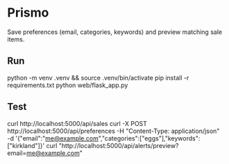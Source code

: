 # Prismo 
Save preferences (email, categories, keywords) and preview matching sale items.

## Run
python -m venv .venv && source .venv/bin/activate
pip install -r requirements.txt
python web/flask_app.py

## Test
curl http://localhost:5000/api/sales
curl -X POST http://localhost:5000/api/preferences -H "Content-Type: application/json" \
  -d '{"email":"me@example.com","categories":["eggs"],"keywords":["kirkland"]}'
curl "http://localhost:5000/api/alerts/preview?email=me@example.com"
